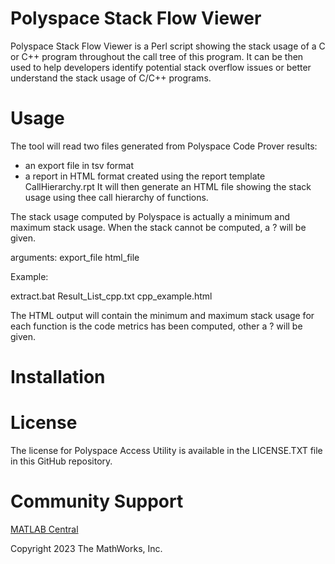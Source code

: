 # Polyspace Stack Flow Viewer

Polyspace Stack Flow Viewer is a Perl script showing the stack usage of a C or C++ program throughout the call tree of this program. 
It can be then used to help developers identify potential stack overflow issues or better understand the stack usage of C/C++ programs.

# Usage

The tool will read two files generated from Polyspace Code Prover results:
* an export file in tsv format
* a report in HTML format created using the report template CallHierarchy.rpt
It will then generate an HTML file showing the stack usage using thee call hierarchy of functions.

The stack usage computed by Polyspace is actually a minimum and maximum stack usage.
When the stack cannot be computed, a ? will be given.

arguments:
 export_file html_file

Example:
 
 extract.bat Result_List_cpp.txt cpp_example.html

 
The HTML output will contain the minimum and maximum stack usage for each function is the code metrics has been computed, other a ? will be given.

# Installation



# License

The license for Polyspace Access Utility is available in the LICENSE.TXT file in this GitHub repository.

# Community Support

[MATLAB Central](https://www.mathworks.com/matlabcentral)

Copyright 2023 The MathWorks, Inc.
